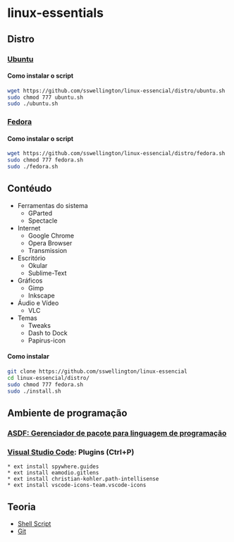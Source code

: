 # linux-essentials

## Distro

### [Ubuntu](https://ubuntu.com/download)

#### Como instalar o script
~~~bash
wget https://github.com/sswellington/linux-essencial/distro/ubuntu.sh
sudo chmod 777 ubuntu.sh
sudo ./ubuntu.sh
~~~

### [Fedora](https://getfedora.org/pt_BR/workstation/download/)
#### Como instalar o script
~~~bash
wget https://github.com/sswellington/linux-essencial/distro/fedora.sh
sudo chmod 777 fedora.sh
sudo ./fedora.sh
~~~

## Contéudo
* Ferramentas do sistema
	* GParted
    * Spectacle
* Internet
	* Google Chrome
	* Opera Browser
    * Transmission
* Escritório
    * Okular
    * Sublime-Text
* Gráficos
    * Gimp
    * Inkscape    
* Áudio e Vídeo
	* VLC
* Temas
    * Tweaks	
    * Dash to Dock
	* Papirus-icon
	
#### Como instalar
~~~bash
git clone https://github.com/sswellington/linux-essencial
cd linux-essencial/distro/
sudo chmod 777 fedora.sh
sudo ./install.sh
~~~

## Ambiente de programação

### [ASDF: Gerenciador de pacote para linguagem de programação](https://github.com/sswellington/linux-essencial/tree/master/equivalente/asdf.sh)

### [Visual Studio Code](https://code.visualstudio.com/): Plugins (Ctrl+P)
    * ext install spywhere.guides
    * ext install eamodio.gitlens
    * ext install christian-kohler.path-intellisense
    * ext install vscode-icons-team.vscode-icons	

## Teoria
* [Shell Script](https://github.com/sswellington/linux-essencial/tree/master/teoria/shell-script.md)
* [Git](https://github.com/sswellington/linux-essencial/tree/master/teoria/git.md)